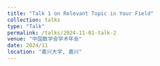 ```yaml
---
title: "Talk 1 on Relevant Topic in Your Field"
collection: talks
type: "Talk"
permalink: /talks/2024-11-01-talk-2
venue: "中国数学会学术年会"
date: 2024/11
location: "嘉兴大学, 嘉兴"
---
```


<!-- 
This is a description of your conference proceedings talk, note the different field in type. You can put anything in this field. -->
